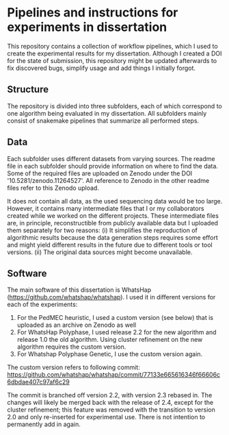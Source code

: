 # Pipelines and instructions for experiments in dissertation

This repository contains a collection of workflow pipelines, which I used to create the experimental results for my dissertation. Although I created a DOI for the state of submission, this repository might be updated afterwards to fix discovered bugs, simplify usage and add things I initially forgot.

## Structure

The repository is divided into three subfolders, each of which correspond to one algorithm being evaluated in my dissertation. All subfolders mainly consist of snakemake pipelines that summarize all performed steps.

## Data

Each subfolder uses different datasets from varying sources. The readme file in each subfolder should provide information on where to find the data. Some of the required files are uploaded on Zenodo under the DOI '10.5281/zenodo.11264527'. All reference to Zenodo in the other readme files refer to this Zenodo upload.

It does not contain all data, as the used sequencing data would be too large. However, it contains many intermediate files that I or my collaborators created while we worked on the different projects. These intermediate files are, in principle, reconstructible from publicly available data but I uploaded them separately for two reasons: (i) It simplifies the reproduction of algorithmic results because the data generation steps requires some effort and might yield different results in the future due to different tools or tool versions. (ii) The original data sources might become unavailable.

## Software

The main software of this dissertation is WhatsHap (https://github.com/whatshap/whatshap). I used it in different versions for each of the experiments:
1. For the PedMEC heuristic, I used a custom version (see below) that is uploaded as an archive on Zenodo as well
2. For WhatsHap Polyphase, I used release 2.2 for the new algorithm and release 1.0 the old algorithm. Using cluster refinement on the new algorithm requires the custom version.
3. For Whatshap Polyphase Genetic, I use the custom version again.

The custom version refers to following commit: https://github.com/whatshap/whatshap/commit/77133e665616346f66606c6dbdae407c97af6c29

The commit is branched off version 2.2, with version 2.3 rebased in. The changes will likely be merged back with the release of 2.4, except for the cluster refinement; this feature was removed with the transition to version 2.0 and only re-inserted for experimental use. There is not intention to permanently add in again.